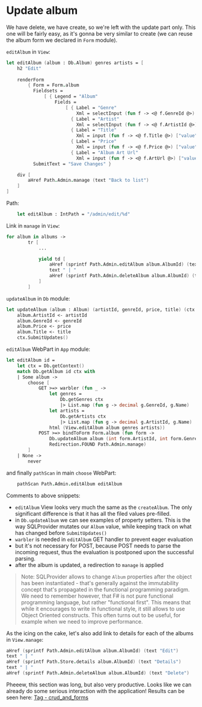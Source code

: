 # Update album

We have delete, we have create, so we're left with the update part only.
This one will be fairly easy, as it's gonna be very similar to create (we can reuse the album form we declared in `Form` module).

`editAlbum` in `View`:

```fsharp
let editAlbum (album : Db.Album) genres artists = [ 
    h2 "Edit"
        
    renderForm
        { Form = Form.album
          Fieldsets = 
              [ { Legend = "Album"
                  Fields = 
                      [ { Label = "Genre"
                          Xml = selectInput (fun f -> <@ f.GenreId @>) genres (Some (decimal album.GenreId)) }
                        { Label = "Artist"
                          Xml = selectInput (fun f -> <@ f.ArtistId @>) artists (Some (decimal album.ArtistId))}
                        { Label = "Title"
                          Xml = input (fun f -> <@ f.Title @>) ["value", album.Title] }
                        { Label = "Price"
                          Xml = input (fun f -> <@ f.Price @>) ["value", formatDec album.Price] }
                        { Label = "Album Art Url"
                          Xml = input (fun f -> <@ f.ArtUrl @>) ["value", "/placeholder.gif"] } ] } ]
          SubmitText = "Save Changes" }

    div [
        aHref Path.Admin.manage (text "Back to list")
    ]
]
```

Path:

```fsharp
    let editAlbum : IntPath = "/admin/edit/%d"    
```

Link in `manage` in `View`:

```fsharp
for album in albums -> 
        tr [
            ...

            yield td [
                aHref (sprintf Path.Admin.editAlbum album.AlbumId) (text "Edit")
                text " | "
                aHref (sprintf Path.Admin.deleteAlbum album.AlbumId) (text "Delete")
            ]
        ]
```

`updateAlbum` in `Db` module:

```fsharp
let updateAlbum (album : Album) (artistId, genreId, price, title) (ctx : DbContext) =
    album.ArtistId <- artistId
    album.GenreId <- genreId
    album.Price <- price
    album.Title <- title
    ctx.SubmitUpdates()
```

`editAlbum` WebPart in `App` module:

```fsharp
let editAlbum id =
    let ctx = Db.getContext()
    match Db.getAlbum id ctx with
    | Some album ->
        choose [
            GET >=> warbler (fun _ ->
                let genres = 
                    Db.getGenres ctx 
                    |> List.map (fun g -> decimal g.GenreId, g.Name)
                let artists = 
                    Db.getArtists ctx
                    |> List.map (fun g -> decimal g.ArtistId, g.Name)
                html (View.editAlbum album genres artists))
            POST >=> bindToForm Form.album (fun form ->
                Db.updateAlbum album (int form.ArtistId, int form.GenreId, form.Price, form.Title) ctx
                Redirection.FOUND Path.Admin.manage)
        ]
    | None -> 
        never
```

and finally `pathScan` in main `choose` WebPart:

```fsharp
    pathScan Path.Admin.editAlbum editAlbum
```

Comments to above snippets:

- `editAlbum` View looks very much the same as the `createAlbum`. The only significant difference is that it has all the filed values pre-filled. 
- in `Db.updateAlbum` we can see examples of property setters. This is the way SQLProvider mutates our `Album` value, while keeping track on what has changed before `SubmitUpdates()`
- `warbler` is needed in `editAlbum` GET handler to prevent eager evaluation
- but it's not necessary for POST, because POST needs to parse the incoming request, thus the evaluation is postponed upon the successful parsing.
- after the album is updated, a redirection to `manage` is applied

> Note: SQLProvider allows to change `Album` properties after the object has been instantiated - that's generally against the immutability concept that's propagated in the functional programming paradigm. We need to remember however, that F# is not pure functional programming language, but rather "functional first". This means that while it encourages to write in functional style, it still allows to use Object Oriented constructs. This often turns out to be useful, for example when we need to improve performance.

As the icing on the cake, let's also add link to details for each of the albums in `View.manage`:

```fsharp
aHref (sprintf Path.Admin.editAlbum album.AlbumId) (text "Edit")
text " | "
aHref (sprintf Path.Store.details album.AlbumId) (text "Details")
text " | "
aHref (sprintf Path.Admin.deleteAlbum album.AlbumId) (text "Delete")
```

Pheeew, this section was long, but also very productive. Looks like we can already do some serious interaction with the application!
Results can be seen here: [Tag - crud_and_forms](https://github.com/theimowski/SuaveMusicStore/tree/crud_and_forms)
